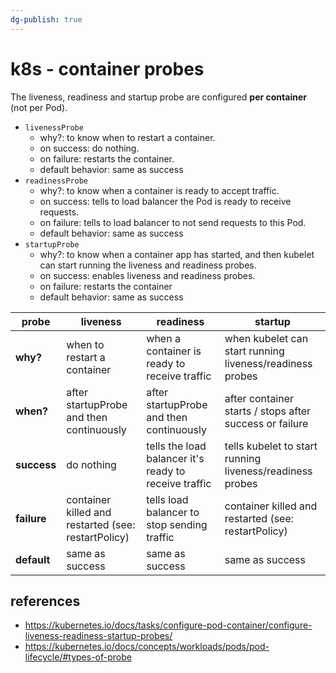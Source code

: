 ```yaml
---
dg-publish: true
---
```

# k8s - container probes

The liveness, readiness and startup probe are configured **per container** (not per Pod).

- `livenessProbe`
    - why?: to know when to restart a container.
    - on success: do nothing.
    - on failure: restarts the container.
    - default behavior: same as success
- `readinessProbe`
    - why?: to know when a container is ready to accept traffic.
    - on success: tells to load balancer the Pod is ready to receive requests.
    - on failure: tells to load balancer to not send requests to this Pod.
    - default behavior: same as success
- `startupProbe`
    - why?: to know when a container app has started, and then kubelet can start running the liveness and readiness probes.
    - on success: enables liveness and readiness probes.
    - on failure: restarts the container
    - default behavior: same as success

| probe                | liveness                                            | readiness                                             | startup                                                  |
| -------------------- | --------------------------------------------------- | ----------------------------------------------------- | -------------------------------------------------------- |
| **why?**             | when to restart a container                         | when a container is ready to receive traffic          | when kubelet can start running liveness/readiness probes |
| **when?**            | after startupProbe and then continuously            | after startupProbe and then continuously              | after container starts / stops after success or failure  |
| **success**          | do nothing                                          | tells the load balancer it's ready to receive traffic | tells kubelet to start running liveness/readiness probes |
| **failure**          | container killed and restarted (see: restartPolicy) | tells load balancer to stop sending traffic           | container killed and restarted (see: restartPolicy)      |
| **default** | same as success                                     | same as success                                       | same as success                                        |



## references

- <https://kubernetes.io/docs/tasks/configure-pod-container/configure-liveness-readiness-startup-probes/>
- <https://kubernetes.io/docs/concepts/workloads/pods/pod-lifecycle/#types-of-probe>